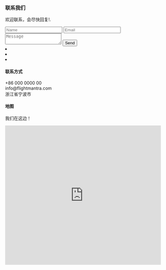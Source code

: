  <section class="contact_us">
        <div class="container">
            <div class="row">
                <div class="col-md-10 offset-md-1">
                    <div class="contact_inner">
                        <div class="row">
                            <div class="col-md-10">
                                <div class="contact_form_inner">
                                    <div class="contact_field">
                                        <h3>联系我们</h3>
                                        <p>欢迎联系，会尽快回复!.</p>
                                        <input type="text" class="form-control form-group" placeholder="Name" />
                                        <input type="text" class="form-control form-group" placeholder="Email" />
                                        <br>
                                        <textarea class="form-control form-group" placeholder="Message"></textarea>
                                        <button class="contact_form_submit">Send</button>
                                    </div>
                                </div>
                            </div>
                            <div class="col-md-2">
                                <div class="right_conatct_social_icon d-flex align-items-end">
                                   <div class="socil_item_inner d-flex">
                                      <li><a href="#"><i class="fab fa-facebook-square"></i></a></li>
                                      <li><a href="#"><i class="fab fa-instagram"></i></a></li>
                                      <li><a href="#"><i class="fab fa-twitter"></i></a></li>
                                   </div>
                                </div>
                            </div>
                        </div>
                        <div class="contact_info_sec">
                            <h4>联系方式</h4>
                            <div class="d-flex info_single align-items-center">
                                <i class="fas fa-headset"></i>
                                <span>+86 000 0000 00</span>
                            </div>
                            <div class="d-flex info_single align-items-center">
                                <i class="fas fa-envelope-open-text"></i>
                                <span>info@flightmantra.com</span>
                            </div>
                            <div class="d-flex info_single align-items-center">
                                <i class="fas fa-map-marked-alt"></i>
                                <span>浙江省宁波市</span>
                            </div>
                        </div>
                    </div>
                </div>
            </div>
        </div>
    </section>
    <section class="map_sec">
        <div class="container">
            <div class="row">
                <div class="col-md-10 offset-md-1">
                    <div class="map_inner">
                        <h4>地图</h4>
                        <p>我们在这边！</p>
                        <div class="map_bind">
                            <iframe src="https://www.google.com/maps/place/Yinzhou,+Ningbo,+Zhejiang,+China/@29.763245,121.6796349,11z/data=!3m1!4b1!4m5!3m4!1s0x344d795af0682e39:0x319a6216f99aa612!8m2!3d29.8171999!4d121.547" width="100%" height="450" frameborder="0" style="border:0;" allowfullscreen="" aria-hidden="false" tabindex="0"></iframe>
                        </div>
                    </div>
                </div>
            </div>
        </div>
    </section>

  